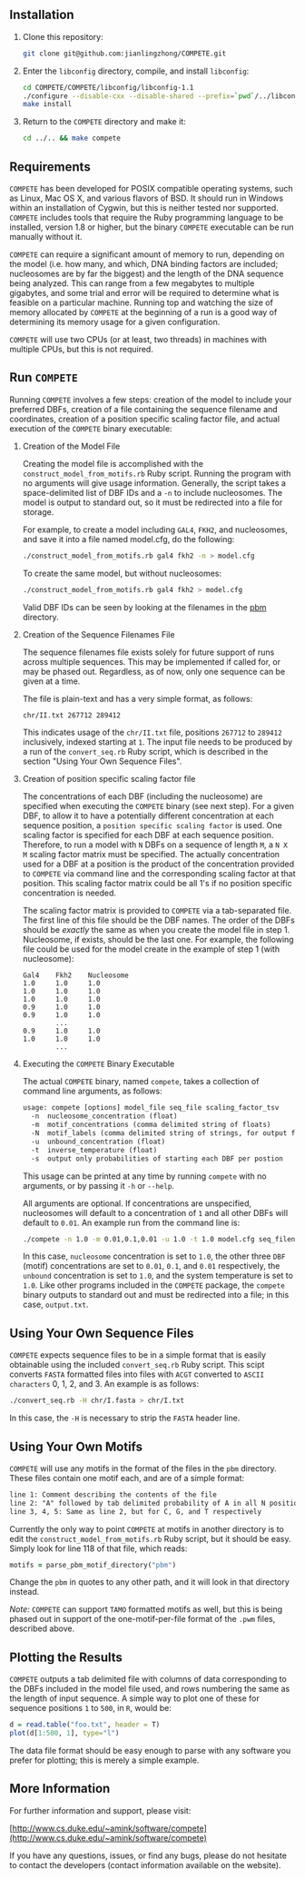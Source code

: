 
## Installation

1. Clone this repository:

    ```bash
    git clone git@github.com:jianlingzhong/COMPETE.git
    ```

2. Enter the `libconfig` directory, compile, and install  `libconfig`:
   
    ```bash
    cd COMPETE/COMPETE/libconfig/libconfig-1.1
    ./configure --disable-cxx --disable-shared --prefix=`pwd`/../libconfig-1.1_inst/
    make install
    ```
   
3. Return to the `COMPETE` directory and make it:

    ```bash
    cd ../.. && make compete
    ```

## Requirements

`COMPETE` has been developed for POSIX compatible operating systems, such as
Linux, Mac OS X, and various flavors of BSD. It should run in Windows within an
installation of Cygwin, but this is neither tested nor supported. `COMPETE`
includes tools that require the Ruby programming language to be installed,
version 1.8 or higher, but the binary `COMPETE` executable can be run manually
without it.

`COMPETE` can require a significant amount of memory to run, depending on the
model (i.e. how many, and which, DNA binding factors are included; nucleosomes
are by far the biggest) and the length of the DNA sequence being analyzed. This
can range from a few megabytes to multiple gigabytes, and some trial and error
will be required to determine what is feasible on a particular machine. Running
top and watching the size of memory allocated by `COMPETE` at the beginning of a
run is a good way of determining its memory usage for a given configuration.

`COMPETE` will use two CPUs (or at least, two threads) in machines with multiple
CPUs, but this is not required. 

## Run `COMPETE`

Running `COMPETE` involves a few steps: creation of the model to include
your preferred DBFs, creation of a file containing the sequence filename and
coordinates, creation of a position specific scaling factor file, and actual execution of the `COMPETE` binary executable:

1. Creation of the Model File

    Creating the model file is accomplished with the `construct_model_from_motifs.rb`
    Ruby script.  Running the program with no arguments will give usage information.
    Generally, the script takes a space-delimited list of DBF IDs and a `-n` to
    include nucleosomes.  The model is output to standard out, so it must be
    redirected into a file for storage.
    
    For example, to create a model including `GAL4`, `FKH2`, and nucleosomes, and save
    it into a file named model.cfg, do the following:
    
    ```bash
    ./construct_model_from_motifs.rb gal4 fkh2 -n > model.cfg
    ```
    
    To create the same model, but without nucleosomes:
    
    ```bash
    ./construct_model_from_motifs.rb gal4 fkh2 > model.cfg
    ```
    
    Valid DBF IDs can be seen by looking at the filenames in the [pbm](https://github.com/jianlingzhong/COMPETE/tree/master/COMPETE/pbm) directory.

2. Creation of the Sequence Filenames File

    The sequence filenames file exists solely for future support of runs across
    multiple sequences.  This may be implemented if called for, or may be phased
    out.  Regardless, as of now, only one sequence can be given at a time.
    
    The file is plain-text and has a very simple format, as follows:
    
    ```txt
    chr/II.txt 267712 289412
    ```
    
    This indicates usage of the `chr/II.txt` file, positions `267712` to `289412`
    inclusively, indexed starting at `1`.  The input file needs to be produced by a
    run of the `convert_seq.rb` Ruby script, which is described in the section "Using
    Your Own Sequence Files".

3. Creation of position specific scaling factor file
    
    The concentrations of each DBF (including the nucleosome) are specified when executing the `COMPETE` binary (see next step). For a given DBF, to allow it to have a potentially different concentration at each sequence position, a `position specific scaling factor` is used. One scaling factor is specified for each DBF at each sequence position. Therefore, to run a model with `N` DBFs on a sequence of length `M`, a `N X M` scaling factor matrix must be specified. The actually concentration used for a DBF at a position is the product of the concentration provided to `COMPETE` via command line and the corresponding scaling factor at that position. This scaling factor matrix could be all 1's if no position specific concentration is needed. 

    The scaling factor matrix is provided to `COMPETE` via a tab-separated file. The first line of this file should be the DBF names. The order of the DBFs should be *exactly* the same as when you create the model file in step 1. Nucleosome, if exists, should be the last one. For example, the following file could be used for the model create in the example of step 1 (with nucleosome):
    
    ```tsv
    Gal4    Fkh2    Nucleosome
    1.0     1.0     1.0
    1.0     1.0     1.0
    1.0     1.0     1.0
    0.9     1.0     1.0
    0.9     1.0     1.0
            ...
    0.9     1.0     1.0
    1.0     1.0     1.0
            ...
    ```

4. Executing the `COMPETE` Binary Executable

    The actual `COMPETE` binary, named `compete`, takes a collection of command line
    arguments, as follows:
    
    ```txt
    usage: compete [options] model_file seq_file scaling_factor_tsv
      -n  nucleosome_concentration (float)
      -m  motif_concentrations (comma delimited string of floats)
      -N  motif_labels (comma delimited string of strings, for output file column headers)
      -u  unbound_concentration (float)
      -t  inverse_temperature (float)
      -s  output only probabilities of starting each DBF per postion
    ```
    
    This usage can be printed at any time by running `compete` with no arguments, or
    by passing it `-h` or `--help`.
    
    All arguments are optional. If concentrations are unspecified, nucleosomes will
    default to a concentration of `1` and all other DBFs will default to `0.01`.  An
    example run from the command line is:
    
    ```bash
    ./compete -n 1.0 -m 0.01,0.1,0.01 -u 1.0 -t 1.0 model.cfg seq_filenames.txt scaling_factors.tsv>  output.txt
    ```
    
    In this case, `nucleosome` concentration is set to `1.0`, the other three `DBF`
    (motif) concentrations are set to `0.01`, `0.1`, and `0.01` respectively, the `unbound`
    concentration is set to `1.0`, and the system temperature is set to `1.0`.  Like
    other programs included in the `COMPETE` package, the `compete` binary outputs to
    standard out and must be redirected into a file; in this case, `output.txt`.

## Using Your Own Sequence Files

`COMPETE` expects sequence files to be in a simple format that is easily
obtainable using the included `convert_seq.rb` Ruby script.  This scipt converts
`FASTA` formatted files into files with `ACGT` converted to `ASCII characters` 0, 1,
2, and 3.  An example is as follows:

```bash
./convert_seq.rb -H chr/I.fasta > chr/I.txt
```

In this case, the `-H` is necessary to strip the `FASTA` header line.

## Using Your Own Motifs

`COMPETE` will use any motifs in the format of the files in the `pbm` directory.
These files contain one motif each, and are of a simple format:

```txt
line 1: Comment describing the contents of the file
line 2: "A" followed by tab delimited probability of A in all N positions of motif
line 3, 4, 5: Same as line 2, but for C, G, and T respectively
```

Currently the only way to point `COMPETE` at motifs in another directory is to
edit the `construct_model_from_motifs.rb` Ruby script, but it should be easy.
Simply look for line 118 of that file, which reads:

```ruby
motifs = parse_pbm_motif_directory("pbm")
```

Change the `pbm` in quotes to any other path, and it will look in that directory
instead.

*Note:* `COMPETE` can support `TAMO` formatted motifs as well, but this is being
phased out in support of the one-motif-per-file format of the `.pwm` files,
described above.


## Plotting the Results

`COMPETE` outputs a tab delimited file with columns of data corresponding to the
DBFs included in the model file used, and rows numbering the same as the length
of input sequence.  A simple way to plot one of these for sequence positions `1`
to `500`, in `R`, would be:

```R
d = read.table("foo.txt", header = T)
plot(d[1:500, 1], type="l")
```

The data file format should be easy enough to parse with any software you prefer
for plotting; this is merely a simple example.


## More Information

For further information and support, please visit:

[http://www.cs.duke.edu/~amink/software/compete](http://www.cs.duke.edu/~amink/software/compete)

If you have any questions, issues, or find any bugs, please do not hesitate to
contact the developers (contact information available on the website).
